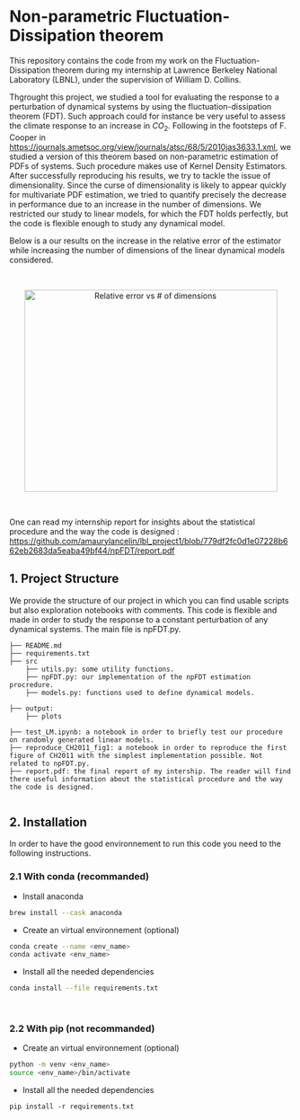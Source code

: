 # **Non-parametric Fluctuation-Dissipation theorem**

This repository contains the code from my work on the Fluctuation-Dissipation theorem during my internship at Lawrence Berkeley National Laboratory (LBNL), under the supervision of William D. Collins.

Thgrought this project, we studied a tool for evaluating the response to a perturbation of dynamical systems
by using the fluctuation-dissipation theorem (FDT). Such approach could for instance be very useful
to assess the climate response to an increase in $CO_2$. Following in the footsteps of F. Cooper in https://journals.ametsoc.org/view/journals/atsc/68/5/2010jas3633.1.xml,
we studied a version of this theorem based on non-parametric estimation of PDFs of systems. Such
procedure makes use of Kernel Density Estimators.
After successfully reproducing his results, we try to tackle the issue of dimensionality. Since the
curse of dimensionality is likely to appear quickly for multivariate PDF estimation, we tried to quantify
precisely the decrease in performance due to an increase in the number of dimensions. We restricted our
study to linear models, for which the FDT holds perfectly, but the code is flexible enough to study any dynamical model.

Below is a our results on the increase in the relative error of the estimator while increasing the number of dimensions of the linear dynamical models considered.

 <br />

<p align="center">
 
  <img src="outputs/archived_plots/the_dim_curve_5e4.png" background-color="red" title="Relative error vs # of dimensions " width="450" height="360">
</p>
 <br />

One can read my internship report for insights about the statistical procedure and the way the code is designed :
https://github.com/amaurylancelin/lbl_project1/blob/779df2fc0d1e07228b662eb2683da5eaba49bf44/npFDT/report.pdf


## **1. Project Structure**

We provide the structure of our project in which you can find usable scripts but also exploration notebooks with comments. 
This code is flexible and made in order to study the response to a constant perturbation of any dynamical systems. The main file is npFDT.py.

```
├── README.md
├── requirements.txt
├── src
    ├── utils.py: some utility functions.
    ├── npFDT.py: our implementation of the npFDT estimation procredure.
    ├── models.py: functions used to define dynamical models.
        
├── output:
    ├── plots
    
├── test_LM.ipynb: a notebook in order to briefly test our procedure on randomly generated linear models.
├── reproduce_CH2011_fig1: a notebook in order to reproduce the first figure of CH2011 with the simplest implementation possible. Not related to npFDT.py.
├── report.pdf: the final report of my intership. The reader will find there useful information about the statistical procedure and the way the code is designed.
    
```
## **2. Installation**
In order to have the good environnement to run this code you need to the following instructions.

### **2.1 With conda (recommanded)**

- Install anaconda
````bash
brew install --cask anaconda
````

- Create an virtual environnement (optional)
```bash
conda create --name <env_name>
conda activate <env_name>
```

- Install all the needed dependencies
```bash
conda install --file requirements.txt
```
 <br />

### **2.2 With pip (not recommanded)**
- Create an virtual environnement (optional)
```bash
python -m venv <env_name>
source <env_name>/bin/activate
```

- Install all the needed dependencies
```
pip install -r requirements.txt
```
 <br />


